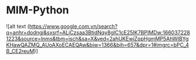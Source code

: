 # MIM-Python
![alt text (https://www.google.com.vn/search?q=anhr+dodngj&sxsrf=ALiCzsaa3BtidNqy8glC1cE25IK7BPIMDw:1660372281223&source=lnms&tbm=isch&sa=X&ved=2ahUKEwiZqpHgmMP5AhWIBYgKHawQAZMQ_AUoAXoECAEQAw&biw=1366&bih=657&dpr=1#imgrc=bPC_4B_CE2reuM)]
